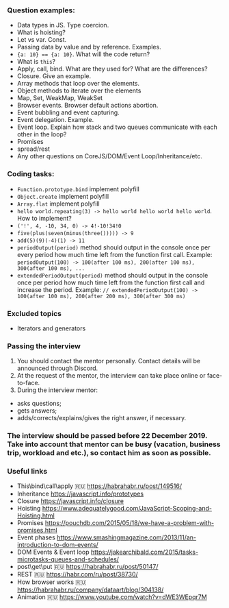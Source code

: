 ### Question examples:
   * Data types in JS. Type coercion.
   * What is hoisting?
   * Let vs var. Const.
   * Passing data by value and by reference. Examples.
   * `{a: 10} == {a: 10}`. What will the code return?
   * What is `this`?
   * Apply, call, bind. What are they used for? What are the differences?
   * Closure. Give an example.
   * Array methods that loop over the elements.
   * Object methods to iterate over the elements
   * Map, Set, WeakMap, WeakSet
   * Browser events. Browser default actions abortion.
   * Event bubbling and event capturing.
   * Event delegation. Example.
   * Event loop. Explain how stack and two queues communicate with each other in the loop?
   * Promises
   * spread/rest
   * Any other questions on CoreJS/DOM/Event Loop/Inheritance/etc.
                         
### Coding tasks:
* `Function.prototype.bind` implement polyfill
* `Object.create` implement polyfill
* `Array.flat` implement polyfill
* `hello world.repeating(3) -> hello world hello world hello world`. How to implement?
* `('!', 4, -10, 34, 0) -> 4!-10!34!0`
* `five(plus(seven(minus(three())))) -> 9`
* `add(5)(9)(-4)(1) -> 11`
* `periodOutput(period)` method should output in the console once per every period how much time left from the function first call. 
  Example:
  `periodOutput(100) -> 100(after 100 ms), 200(after 100 ms), 300(after 100 ms), ...`
* `extendedPeriodOutput(period)` method should output in the console once per period how much time left from the function first call and increase the period. Example: `// extendedPeriodOutput(100) -> 100(after 100 ms), 200(after 200 ms), 300(after 300 ms)`


### Excluded topics
   * Iterators and generators

### Passing the interview
1. You should contact the mentor personally. Contact details will be announced through Discord.
2. At the request of the mentor, the interview can take place online or face-to-face.
3. During the interview mentor:
  - asks questions;
  - gets answers;
  - adds/corrects/explains/gives the right answer, if necessary.

### The interview should be passed before 22 December 2019. Take into account that mentor can be busy (vacation, business trip, workload and etc.), so contact him as soon as possible.

### Useful links
- This\bind\call\apply :ru: https://habrahabr.ru/post/149516/
- Inheritance https://javascript.info/prototypes
- Closure https://javascript.info/closure
- Hoisting https://www.adequatelygood.com/JavaScript-Scoping-and-Hoisting.html
- Promises https://pouchdb.com/2015/05/18/we-have-a-problem-with-promises.html
- Event phases https://www.smashingmagazine.com/2013/11/an-introduction-to-dom-events/
- DOM Events & Event loop https://jakearchibald.com/2015/tasks-microtasks-queues-and-schedules/
- post\get\put :ru: https://habrahabr.ru/post/50147/
- REST :ru: https://habr.com/ru/post/38730/
- How browser works :ru: https://habrahabr.ru/company/dataart/blog/304138/
- Animation :ru: https://www.youtube.com/watch?v=dWE3WEpqr7M

